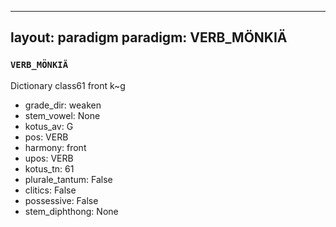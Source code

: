 
---
layout: paradigm
paradigm: VERB_MÖNKIÄ
---
### ` VERB_MÖNKIÄ `

Dictionary class61 front k~g
* grade_dir: weaken
* stem_vowel: None
* kotus_av: G
* pos: VERB
* harmony: front
* upos: VERB
* kotus_tn: 61
* plurale_tantum: False
* clitics: False
* possessive: False
* stem_diphthong: None
